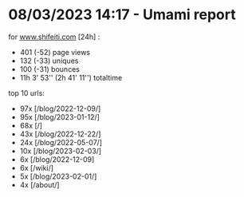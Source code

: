 # 08/03/2023 14:17 - Umami report
for www.shifeiti.com [24h] :

 - 401 (-52) page views
 - 132 (-33) uniques
 - 100 (-31) bounces
 - 11h 3' 53'' (2h 41' 11'') totaltime


top 10 urls:
 - 97x [/blog/2022-12-09/]
 - 95x [/blog/2023-01-12/]
 - 68x [/]
 - 43x [/blog/2022-12-22/]
 - 24x [/blog/2022-05-07/]
 - 10x [/blog/2023-02-03/]
 - 6x [/blog/2022-12-09]
 - 6x [/wiki/]
 - 5x [/blog/2023-02-01/]
 - 4x [/about/]


